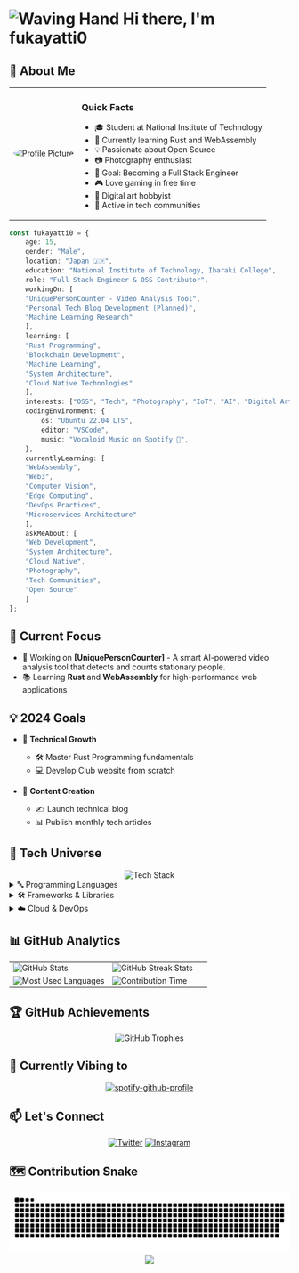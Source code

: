 # <img src="https://raw.githubusercontent.com/Tarikul-Islam-Anik/Animated-Fluent-Emojis/master/Emojis/Hand%20gestures/Waving%20Hand.png" alt="Waving Hand" width="35" height="35" /> Hi there, I'm fukayatti0

## 💫 About Me

<table>
  <tr>
    <td align="center">
    <img src="/profile.jpg" width="250" height="250" style="border-radius: 50%;" alt="Profile Picture"/>
    </td>
    <td>
      <h3>Quick Facts</h3>
      <ul>
        <li>🎓 Student at National Institute of Technology</li>
        <li>🌱 Currently learning Rust and WebAssembly</li>
        <li>💡 Passionate about Open Source</li>
        <li>📷 Photography enthusiast</li>
        <li>🎯 Goal: Becoming a Full Stack Engineer</li>
        <li>🎮 Love gaming in free time</li>
        <li>🎨 Digital art hobbyist</li>
        <li>🌟 Active in tech communities</li>
      </ul>
    </td>
  </tr>
</table>

```typescript
const fukayatti0 = {
    age: 15,
    gender: "Male",
    location: "Japan 🇯🇵",
    education: "National Institute of Technology, Ibaraki College",
    role: "Full Stack Engineer & OSS Contributor",
    workingOn: [
    "UniquePersonCounter - Video Analysis Tool",
    "Personal Tech Blog Development (Planned)",
    "Machine Learning Research"
    ],
    learning: [
    "Rust Programming",
    "Blockchain Development",
    "Machine Learning",
    "System Architecture",
    "Cloud Native Technologies"
    ],
    interests: ["OSS", "Tech", "Photography", "IoT", "AI", "Digital Art"],
    codingEnvironment: {
        os: "Ubuntu 22.04 LTS",
        editor: "VSCode",
        music: "Vocaloid Music on Spotify 🎵",
    },
    currentlyLearning: [
    "WebAssembly",
    "Web3",
    "Computer Vision",
    "Edge Computing",
    "DevOps Practices",
    "Microservices Architecture"
    ],
    askMeAbout: [
    "Web Development",
    "System Architecture",
    "Cloud Native",
    "Photography",
    "Tech Communities",
    "Open Source"
    ]
};
```
</div>

## 🎯 Current Focus

- 🚀 Working on **[UniquePersonCounter]** - A smart AI-powered video analysis tool that detects and counts stationary people.
- 📚 Learning **Rust** and **WebAssembly** for high-performance web applications

## 💡 2024 Goals

- 🔧 **Technical Growth**
    - 🛠️ Master Rust Programming fundamentals
    - 💻 Develop Club website from scratch
    
- 📝 **Content Creation**
    - ✍️ Launch technical blog
    - 📊 Publish monthly tech articles

## 💫 Tech Universe

<div align="center">
    <img src="https://skillicons.dev/icons?i=py,js,ts,cpp,react,nextjs,astro,tailwindcss,linux,docker,githubactions,vercel&theme=dark&perline=4" alt="Tech Stack" />
</div>

<details>
<summary>🔤 Programming Languages</summary>
<div align="center">
    <br>
        <img src="https://custom-icon-badges.demolab.com/badge/Python-14354C?style=for-the-badge&logo=python&logoColor=white" alt="Python" />
        <img src="https://custom-icon-badges.demolab.com/badge/JavaScript-F7DF1E?style=for-the-badge&logo=javascript&logoColor=black" alt="JavaScript" />
        <img src="https://custom-icon-badges.demolab.com/badge/TypeScript-007ACC?style=for-the-badge&logo=typescript&logoColor=white" alt="TypeScript" />
        <img src="https://custom-icon-badges.demolab.com/badge/C++-00599C?style=for-the-badge&logo=cpp&logoColor=white" alt="C++" />
</div>
</details>

<details>
<summary>🛠 Frameworks & Libraries</summary>
<div align="center">
    <br>
        <img src="https://custom-icon-badges.demolab.com/badge/React-20232A?style=for-the-badge&logo=react&logoColor=61DAFB" alt="React" />
        <img src="https://custom-icon-badges.demolab.com/badge/Next.js-000000?style=for-the-badge&logo=next.js&logoColor=white" alt="Next.js" />
        <img src="https://custom-icon-badges.demolab.com/badge/Astro-FF5D01?style=for-the-badge&logo=astro&logoColor=white" alt="Astro" />
        <img src="https://custom-icon-badges.demolab.com/badge/Tailwind%20CSS-06B6D4?style=for-the-badge&logo=tailwindcss&logoColor=white" alt="Tailwind CSS" />
</div>
</details>

<details>
<summary>☁️ Cloud & DevOps</summary>
<div align="center">
    <br>
        <img src="https://custom-icon-badges.demolab.com/badge/Linux-FCC624?style=for-the-badge&logo=linux&logoColor=black" alt="Linux" />
        <img src="https://custom-icon-badges.demolab.com/badge/Docker-2496ED?style=for-the-badge&logo=docker&logoColor=white" alt="Docker" />
        <img src="https://custom-icon-badges.demolab.com/badge/GitHub%20Actions-2088FF?style=for-the-badge&logo=githubactions&logoColor=white" alt="GitHub Actions" />    
        <img src="https://custom-icon-badges.demolab.com/badge/Vercel-000000?style=for-the-badge&logo=vercel&logoColor=white" alt="Vercel" />
</div>
</details>

## 📊 GitHub Analytics

<div align="center">
  <table>
    <tr>
      <td width="50%">
        <img src="https://github-readme-stats.vercel.app/api?username=fukayatti0&show_icons=true&theme=tokyonight&hide_border=true&bg_color=00000000" alt="GitHub Stats" />
      </td>
      <td width="50%">
        <img src="https://github-readme-streak-stats.herokuapp.com/?user=fukayatti0&theme=tokyonight&hide_border=true&background=00000000" alt="GitHub Streak Stats" />
      </td>
    </tr>
    <tr>
      <td width="50%">
        <img src="https://github-readme-stats.vercel.app/api/top-langs/?username=fukayatti0&layout=compact&theme=tokyonight&hide_border=true&bg_color=00000000" alt="Most Used Languages" />
      </td>
      <td width="50%">
        <img src="https://github-profile-summary-cards.vercel.app/api/cards/productive-time?username=fukayatti0&theme=tokyonight" alt="Contribution Time" />
      </td>
    </tr>
  </table>
</div>

## 🏆 GitHub Achievements

<div align="center">
  <img src="https://github-profile-trophy.vercel.app/?username=fukayatti0&theme=nord&column=7&no-frame=true&no-bg=true" alt="GitHub Trophies" />
</div>

## 🎵 Currently Vibing to

<div align="center">
  <a href="https://spotify-github-profile.kittinanx.com/api/view?uid=31lmxge4txoqvojaecos246eyire&redirect=true">
    <img src="https://spotify-github-profile.kittinanx.com/api/view?uid=31lmxge4txoqvojaecos246eyire&cover_image=true&theme=novatorem&show_offline=false&background_color=00000000&interchange=true" alt="spotify-github-profile" />
  </a>
</div>

## 📫 Let's Connect

<div align="center">
  
[![Twitter](https://img.shields.io/badge/X-000000.svg?style=for-the-badge&logo=X&logoColor=white)](https://twitter.com/fukaya_tti0)
[![Instagram](https://img.shields.io/badge/Instagram-%23E4405F.svg?style=for-the-badge&logo=Instagram&logoColor=white)](https://instagram.com/fukaya_tti0)


</div>

## 🗺 Contribution Snake

<div align="center">
<picture>
    <source media="(prefers-color-scheme: dark)" srcset="https://raw.githubusercontent.com/fukayatti0/fukayatti0/output/github-contribution-grid-snake-dark.svg" />
    <source media="(prefers-color-scheme: light)" srcset="https://raw.githubusercontent.com/fukayatti0/fukayatti0/output/github-contribution-grid-snake.svg" />
    <img alt="github contribution snake animation" src="https://raw.githubusercontent.com/fukayatti0/fukayatti0/output/github-contribution-grid-snake.svg" />
</picture>
</div>

<div align="center">
  <img src="https://capsule-render.vercel.app/api?type=waving&color=gradient&customColorList=0,2,2,5,30&height=100&section=footer" />
</div>